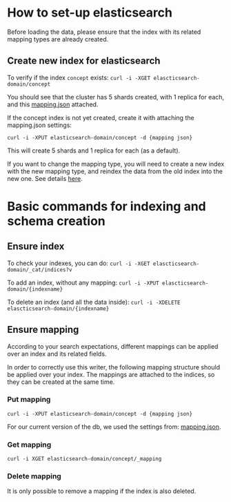 # How to set-up elasticsearch

Before loading the data, please ensure that the index with its related mapping types are already created.

## Create new index for elasticsearch

To verify if the index `concept` exists:
`curl -i -XGET elascticsearch-domain/concept`  

You should see that the cluster has 5 shards created, with 1 replica for each, and this [mapping.json](https://github.com/Financial-Times/concept-rw-elasticsearch/blob/master/mapping.json) attached.

If the concept index is not yet created, create it with attaching the mapping.json settings:

`curl -i -XPUT elasticsearch-domain/concept -d {mapping json}`

This will create 5 shards and 1 replica for each (as a default).

If you want to change the mapping type, you will need to create a new index with the new mapping type, and reindex the data from the old index into the new one. See details [here](https://www.elastic.co/guide/en/elasticsearch/reference/2.3/docs-reindex.html). 

# Basic commands for indexing and schema creation

## Ensure index

To check your indexes, you can do:
`curl -i -XGET elascticsearch-domain/_cat/indices?v`

To add an index, without any mapping:
`curl -i -XPUT elascticsearch-domain/{indexname}`

To delete an index (and all the data inside):
`curl -i -XDELETE elascticsearch-domain/{indexname}`


## Ensure mapping

According to your search expectations, different mappings can be applied over an index and its related fields.

In order to correctly use this writer, the following mapping structure should be applied over your index.
The mappings are attached to the indices, so they can be created at the same time.

### Put mapping
`curl -i -XPUT elasticsearch-domain/concept -d {mapping json}`

For our current version of the db, we used the settings from: [mapping.json](https://github.com/Financial-Times/concept-rw-elasticsearch/blob/master/mapping.json).

### Get mapping
`curl -i XGET elasticsearch-domain/concept/_mapping`

### Delete mapping
It is only possible to remove a mapping if the index is also deleted.
